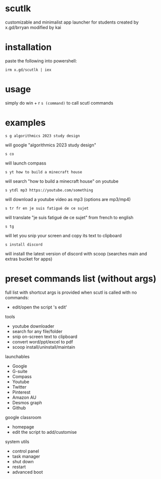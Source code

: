 # scutlk
customizable and minimalist app launcher for students created by x.gd/brryan
modified by kai

# installation

paste the following into powershell:

```irm x.gd/scutlk | iex```

# usage

simply do win + r `s (command)` to call scutl commands
 
# examples

```s g algorithmics 2023 study design```

 will google "algorithmics 2023 study design"
 
 
```s co```
 
 will launch compass
 
 
```s yt how to build a minecraft house```

 will search "how to build a minecraft house" on youtube
 
 
```s ytdl mp3 https://youtube.com/something```
 
 will download a youtube video as mp3 (options are mp3/mp4)
 

```s tr fr en je suis fatigué de ce sujet```
 
 will translate "je suis fatigué de ce sujet" from french to english
 

```s tg```
 
 will let you snip your screen and copy its text to clipboard
 
```s install discord```
 
 will install the latest version of discord with scoop
 (searches main and extras bucket for apps)
 

# preset commands list (without args)

full list with shortcut args is provided when scutl is called with no commands:

- edit/open the script 's edit'

tools

- youtube downloader 
- search for any file/folder
- snip on-screen text to clipboard
- convert word/ppt/excel to pdf
- scoop install/uninstall/maintain

launchables

- Google
- G-suite
- Compass
- Youtube
- Twitter
- Pinterest 
- Amazon AU 
- Desmos graph
- Github 

 google classroom

- homepage
- edit the script to add/customise

system utils

- control panel
- task manager
- shut down
- restart
- advanced boot
